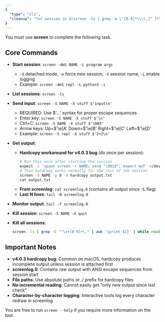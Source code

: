 ```yaml
---
{
  "type": "cli",
  "cleanup": "for session in $(screen -ls | grep -o \"[0-9]*\\\\.[^ ]*\"); do screen -S \"$session\" -X quit; done || true"
}
---
```


You must use **screen** to complete the following task.

## Core Commands

- **Start session**: `screen -dmS NAME -L program args`
  - `-d` detached mode, `-m` force new session, `-S` session name, `-L` enable logging
  - Example: `screen -dmS repl -L python3 -i`
  
- **List sessions**: `screen -ls`
  
- **Send input**: `screen -S NAME -X stuff $'input\n'`
  - REQUIRED: Use $'...' syntax for proper escape sequences
  - Enter key: `screen -S NAME -X stuff $'\n'`
  - Ctrl+C: `screen -S NAME -X stuff $'\003'`
  - Arrow keys: Up=$'\e[A' Down=$'\e[B' Right=$'\e[C' Left=$'\e[D'
  - Example: `screen -S repl -X stuff $'2+2\n'`
  
- **Get output**:
  - **Hardcopy workaround for v4.0.3 bug** (do once per session):
    ```bash
    # Run this once after starting the session
    expect -c 'spawn screen -r NAME; send "\001d"; expect eof' >/dev/null 2>&1
    # Then hardcopy works normally for the rest of the session
    screen -S NAME -p 0 -X hardcopy output.txt
    cat output.txt
    ```
  - **From screenlog**: `cat screenlog.0` (contains all output since -L flag)
  - **Last N lines**: `tail -N screenlog.0`
  
- **Monitor output**: `tail -f screenlog.0`
  
- **Kill session**: `screen -S NAME -X quit`
  
- **Kill all sessions**: 
  ```bash
  screen -ls | grep -E "^\s+[0-9]+\." | awk '{print $1}' | while read s; do screen -S "${s%%.*}" -X quit; done
  ```

## Important Notes

- **v4.0.3 hardcopy bug**: Common on macOS, hardcopy produces incomplete output unless session is attached first
- **screenlog.0**: Contains raw output with ANSI escape sequences from session start
- **File paths**: Use absolute paths or ./ prefix for hardcopy files
- **No incremental reading**: Cannot easily get "only new output since last check"
- **Character-by-character logging**: Interactive tools log every character redraw in screenlog

You are free to run `screen --help` if you require more information on the tool.